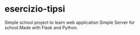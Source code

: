 # esercizio-tipsi
Simple school project to learn web application
Simple Server for school.Made with Flask and Python.

